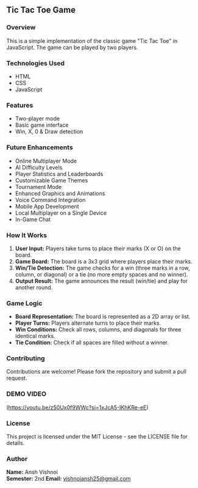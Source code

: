 ## Tic Tac Toe Game

### Overview
This is a simple implementation of the classic game "Tic Tac Toe" in JavaScript. The game can be played by two players.

### Technologies Used
- HTML
- CSS
- JavaScript

### Features
- Two-player mode
- Basic game interface
- Win, X, 0 & Draw detection

### Future Enhancements
- Online Multiplayer Mode
- AI Difficulty Levels
- Player Statistics and Leaderboards
- Customizable Game Themes
- Tournament Mode
- Enhanced Graphics and Animations
- Voice Command Integration
- Mobile App Development
- Local Multiplayer on a Single Device
- In-Game Chat 

### How It Works
1. **User Input:** Players take turns to place their marks (X or O) on the board.
2. **Game Board:** The board is a 3x3 grid where players place their marks.
3. **Win/Tie Detection:** The game checks for a win (three marks in a row, column, or diagonal) or a tie (no more empty spaces and no winner).
4. **Output Result:** The game announces the result (win/tie) and play for another round.

### Game Logic
- **Board Representation:** The board is represented as a 2D array or list.
- **Player Turns:** Players alternate turns to place their marks.
- **Win Conditions:** Check all rows, columns, and diagonals for three identical marks.
- **Tie Condition:** Check if all spaces are filled without a winner.

### Contributing
Contributions are welcome! Please fork the repository and submit a pull request.

### DEMO VIDEO
(https://youtu.be/z50Ux0f9WWc?si=1xJcA5-IKhKRe-eE)

### License
This project is licensed under the MIT License - see the LICENSE file for details.

### Author
**Name:** Ansh Vishnoi  
**Semester:** 2nd
**Email:** vishnoiansh25@gmail.com
